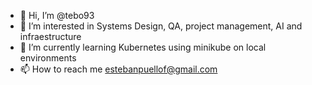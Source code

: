 - 👋 Hi, I’m @tebo93
- 👀 I’m interested in Systems Design, QA, project management, AI and infraestructure
- 🌱 I’m currently learning Kubernetes using minikube on local environments
- 📫 How to reach me estebanpuellof@gmail.com
